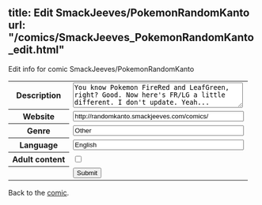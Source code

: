 title: Edit SmackJeeves/PokemonRandomKanto
url: "/comics/SmackJeeves_PokemonRandomKanto_edit.html"
---
Edit info for comic SmackJeeves/PokemonRandomKanto

<form name="comic" action="http://gaepostmail.appspot.com/comic/" method="post">
<table class="comicinfo">
<tr>
<th>Description</th><td><textarea name="description" cols="40" rows="3">You know Pokemon FireRed and LeafGreen, right? Good. Now here's FR/LG a little different. I don't update. Yeah...</textarea></td>
</tr>
<tr>
<th>Website</th><td><input type="text" name="url" value="http://randomkanto.smackjeeves.com/comics/" size="40"/></td>
</tr>
<tr>
<th>Genre</th><td><input type="text" name="genre" value="Other" size="40"/></td>
</tr>
<tr>
<th>Language</th><td><input type="text" name="language" value="English" size="40"/></td>
</tr>
<tr>
<th>Adult content</th><td><input type="checkbox" name="adult" value="adult" /></td>
</tr>
<tr>
<th></th><td>
<input type="hidden" name="comic" value="SmackJeeves_PokemonRandomKanto" />
<input type="submit" name="submit" value="Submit" />
</td>
</tr>
</table>
</form>

Back to the [comic](SmackJeeves_PokemonRandomKanto.html).
